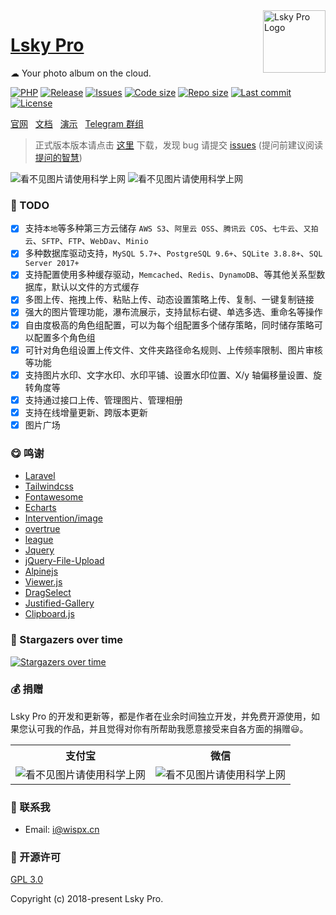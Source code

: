 <img align="right" width="100" src="https://avatars.githubusercontent.com/u/100565733?s=200" alt="Lsky Pro Logo"/>

<h1 align="left"><a href="https://www.lsky.pro">Lsky Pro</a></h1>

☁ Your photo album on the cloud.

[![PHP](https://img.shields.io/badge/PHP->=8.0-orange.svg)](http://php.net)
[![Release](https://img.shields.io/github/v/release/wisp-x/lsky-pro)](https://github.com/wisp-x/lsky-pro/releases)
[![Issues](https://img.shields.io/github/issues/wisp-x/lsky-pro)](https://github.com/wisp-x/lsky-pro/issues)
[![Code size](https://img.shields.io/github/languages/code-size/wisp-x/lsky-pro?color=blueviolet)](https://github.com/wisp-x/lsky-pro)
[![Repo size](https://img.shields.io/github/repo-size/wisp-x/lsky-pro?color=eb56fd)](https://github.com/wisp-x/lsky-pro)
[![Last commit](https://img.shields.io/github/last-commit/wisp-x/lsky-pro/dev)](https://github.com/wisp-x/lsky-pro/commits/dev)
[![License](https://img.shields.io/badge/license-GPL_V3.0-yellowgreen.svg)](https://github.com/wisp-x/lsky-pro/blob/master/LICENSE)

[官网](https://www.lsky.pro) &nbsp;
[文档](https://docs.lsky.pro) &nbsp;
[演示](https://pic.iqy.ink) &nbsp;
[Telegram 群组](https://t.me/lsky_pro)

> 正式版本版本请点击 [这里](https://github.com/wisp-x/lsky-pro/releases) 下载，发现 bug 请提交 [issues](https://github.com/wisp-x/lsky-pro/issues) (提问前建议阅读[提问的智慧](https://github.com/ryanhanwu/How-To-Ask-Questions-The-Smart-Way/blob/main/README-zh_CN.md))

![看不见图片请使用科学上网](https://user-images.githubusercontent.com/22728201/157242302-bfbd04a0-fb30-4241-800e-cc2b1dad9b19.png)
![看不见图片请使用科学上网](https://user-images.githubusercontent.com/22728201/157242314-5716d578-fee5-4083-8d91-0d98cb2545d9.png)

### 📌 TODO
* [x] 支持`本地`等多种第三方云储存 `AWS S3`、`阿里云 OSS`、`腾讯云 COS`、`七牛云`、`又拍云`、`SFTP`、`FTP`、`WebDav`、`Minio`
* [x] 多种数据库驱动支持，`MySQL 5.7+`、`PostgreSQL 9.6+`、`SQLite 3.8.8+`、`SQL Server 2017+`
* [x] 支持配置使用多种缓存驱动，`Memcached`、`Redis`、`DynamoDB`、等其他关系型数据库，默认以文件的方式缓存
* [x] 多图上传、拖拽上传、粘贴上传、动态设置策略上传、复制、一键复制链接
* [x] 强大的图片管理功能，瀑布流展示，支持鼠标右键、单选多选、重命名等操作
* [x] 自由度极高的角色组配置，可以为每个组配置多个储存策略，同时储存策略可以配置多个角色组
* [x] 可针对角色组设置上传文件、文件夹路径命名规则、上传频率限制、图片审核等功能
* [x] 支持图片水印、文字水印、水印平铺、设置水印位置、X/y 轴偏移量设置、旋转角度等
* [x] 支持通过接口上传、管理图片、管理相册
* [x] 支持在线增量更新、跨版本更新
* [x] 图片广场

### 😋 鸣谢
- [Laravel](https://laravel.com)
- [Tailwindcss](https://tailwindcss.com)
- [Fontawesome](https://fontawesome.com)
- [Echarts](https://echarts.apache.org)
- [Intervention/image](https://github.com/Intervention/image)
- [overtrue](https://github.com/overtrue)
- [league](https://github.com/thephpleague)
- [Jquery](https://jquery.com)
- [jQuery-File-Upload](https://github.com/blueimp/jQuery-File-Upload)
- [Alpinejs](https://alpinejs.dev/)
- [Viewer.js](https://github.com/fengyuanchen/viewerjs)
- [DragSelect](https://github.com/ThibaultJanBeyer/DragSelect)
- [Justified-Gallery](https://github.com/miromannino/Justified-Gallery)
- [Clipboard.js](https://github.com/zenorocha/clipboard.js)

### 🤩 Stargazers over time

[![Stargazers over time](https://starchart.cc/lsky-org/lsky-pro.svg)](https://starchart.cc/lsky-org/lsky-pro)

### 💰 捐赠
Lsky Pro 的开发和更新等，都是作者在业余时间独立开发，并免费开源使用，如果您认可我的作品，并且觉得对你有所帮助我愿意接受来自各方面的捐赠😃。
<table width="100%">
    <tr>
        <th>支付宝</th>
        <th>微信</th>
    </tr>
    <tr>
        <td><img alt="看不见图片请使用科学上网" src="https://raw.githubusercontent.com/wisp-x/lsky-pro/82988ebe2edd32264d609b26bf9132b3dce7c39e/public/static/app/images/demo/alipay.png"></td>
        <td><img alt="看不见图片请使用科学上网" src="https://raw.githubusercontent.com/wisp-x/lsky-pro/82988ebe2edd32264d609b26bf9132b3dce7c39e/public/static/app/images/demo/wechat.jpeg"></td>
    </tr>
</table>

### 📧 联系我
- Email: i@wispx.cn

### 📃 开源许可
[GPL 3.0](https://opensource.org/licenses/GPL-3.0)

Copyright (c) 2018-present Lsky Pro.

